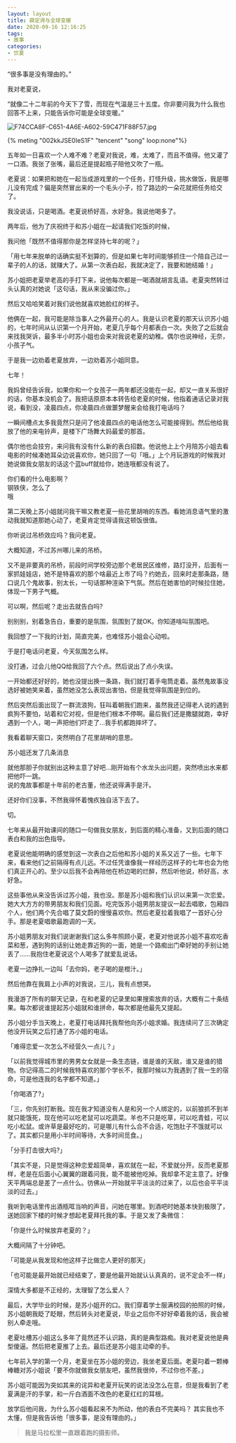 ```yaml
---
layout: layout
title: 薛定谔与全球变暖
date: 2020-09-16 12:16:25
tags:
- 故事
categories:
- 饮夏
---
```


“很多事是没有理由的。”



我对老夏说，



“就像二十二年前的今天下了雪，而现在气温是三十五度。你非要问我为什么我也回答不上来，只能告诉你可能是全球变暖。”

![F74CCA8F-C651-4A6E-A602-59C471F88F57.jpg](https://file.yocoh.cn/images/2020/06/19/F74CCA8F-C651-4A6E-A602-59C471F88F57.jpg)

{% meting "002kkJSE0IeS1F" "tencent" "song" loop:none"%}



五年如一日喜欢一个人难不难？老夏对我说，难，太难了，而且不值得。他又灌了一口酒。我张了张嘴，最后还是提起瓶子陪他又吹了一瓶。



老夏说：如果把和她在一起当成游戏里的一个任务，打怪升级，挑水做饭，我是哪儿没有完成？偏是突然冒出来的一个毛头小子，捡了路边的一朵花就把任务给交了。



我没说话，只是喝酒。老夏说桥好高，水好急。我说他喝多了。



两年后，他为了庆祝终于和苏小姐在一起请我们吃饭的时候，



我问他「既然不值得那你是怎样坚持七年的呢？」



「用七年来脱单的话确实挺不划算的，但是如果七年时间能够抓住一个陪自己过一辈子的人的话，就赚大了。从第一次表白起，我就决定了，我要和她结婚！」



苏小姐把老夏举老高的手打下来，说他每次都是一喝酒就胡言乱语。老夏突然转过头认真的对她说「这句话，我从来没骗过你。」


然后又哈哈笑着对我们说他就喜欢她脸红的样子。



他俩在一起，我可能是除当事人之外最开心的人。我是认识老夏的那天认识苏小姐的，七年时间从认识第一个月开始，老夏几乎每个月都表白一次。失败了之后就会来找我哭诉，最多半小时苏小姐也会来对我说老夏的幼稚。偶尔也说神经，无奈，小孩子气。



于是我一边劝着老夏放弃，一边劝着苏小姐同意。



七年！



我妈曾经告诉我，如果你和一个女孩子一两年都还没能在一起，却又一直关系很好的话，你基本没机会了。我把话原原本本转告给老夏的时候，他指着通话记录对我说，看到没，凌晨四点，你凌晨四点做噩梦醒来会给我打电话吗？



一瞬间槽点太多我竟然只是问了他凌晨四点的电话他怎么可能接得到。然后他给我放了他的来电铃声，是楼下广场舞大妈最爱的那首。



偶尔他也会技穷，来问我有没有什么新的表白招数。他说他上上个月陪苏小姐去看电影的时候凑她耳朵边说喜欢你，她只回了一句「哦。」上个月玩游戏的时候我对她说做我女朋友的话这个蓝buff就给你，她连哦都没有说了。



你们看的什么电影啊？   
钢铁侠，怎么了  
哦



第二天晚上苏小姐就问我干嘛又教老夏一些花里胡哨的东西。看她消息语气里的激动我就知道那她心动了，老夏肯定觉得请我这顿饭很值。



你听说过吊桥效应吗？我问老夏。  

大概知道，不过苏州哪儿来的吊桥。  

又不是非要真的吊桥，前段时间学校旁边那个老居民区维修，路灯没开，后面有一家抓娃娃店，她不是特喜欢的那个啥最近上市了吗？约她去，回来时走那条路，随口说几个鬼故事，别太长，一句话那种渲染下气氛。然后在她害怕的时候拉住她，体现一下男子气概。  

可以啊，然后呢？走出去就告白吗?  

别别别，别着急告白，重要的是氛围，氛围到了就OK。你知道啥叫氛围吧。



我回想了一下我的计划，简直完美，也难怪苏小姐会心动啦。



于是打电话问老夏，今天氛围怎么样。



没打通，过会儿他QQ给我回了六个点。然后说出了点小失误。



一开始都还好好的，她也没提出换一条路，我们就打着手电筒走着。虽然鬼故事没选好被她笑来着，虽然她没怎么表现出害怕，但是我觉得氛围是到位的。



然后突然后面出现了一群流浪狗，狂叫着朝我们跑来，虽然我还记得老人说的遇到疯狗不要怕，站着和它对视，但是他们根本不停啊。最后我们还是撒腿就跑，幸好遇到一个人，喝一声把他们吓走了...我手机都跑摔坏了。



我看着聊天窗口，突然明白了花里胡哨的意思。



苏小姐还发了几条消息



就他那胆子你就别出这种主意了好吧...刚开始有个水龙头出问题，突然喷出水来都把他吓一跳。  
说的鬼故事都是十年前的老古董，他还说得满手是汗。



还好你们没事，不然我得怀着愧疚独自活下去了。



切。



七年来从最开始课间的随口一句做我女朋友，到后面的精心准备，又到后面的随口表白和我的出色指导。



老夏说他能明确的感觉到这一次表白之后他和苏小姐的关系又近了一些。七年下来，看来他们之前隔得有点儿远。不过任凭谁像我一样经历这样子的七年也会为他们真正开心的。至少以后我不会再陪他在桥边喝的烂醉，然后听他说，桥好高，水好急。



这些事他从来没告诉过苏小姐，我也没。那是苏小姐和我们认识以来第一次恋爱。她大大方方的带男朋友和我们见面。吃完饭苏小姐男朋友提议一起去唱歌，包厢四个人，他们两个先合唱了莫文蔚的慢慢喜欢你。然后老夏拉着我唱了一首好心分手。那是老夏唱歌最跑调的一天。



苏小姐男朋友对我们说谢谢我们这么多年照顾小夏，老夏对他说苏小姐不喜欢吃香菜和葱，遇到狗的话别让她走靠近狗的一面，她是一个路痴出门牵好她的手别让她丢了……我抱住老夏说这个人喝多了就爱乱说话。



老夏一边挣扎一边叫「去你妈，老子喝的是橙汁。」



然后他靠在我肩上小声的对我说，三儿，我有点想哭。



我漫游了所有的聊天记录，在和老夏的记录里如果搜索放弃的话，大概有二十条结果。每次都说谁提起苏小姐就和谁拼命，每次都是他最先又提起。



苏小姐分手当天晚上，老夏打电话拜托我帮他向苏小姐求婚。我连续问了三次确定他没开玩笑之后打通了苏小姐的电话。



「难得恋爱一次怎么不经营久一点儿？」

「以前我觉得城市里的男男女女就是一条生态链，谁是谁的天敌，谁又是谁的猎物。你记得高二的时候我特喜欢的那个学长不，我那时候以为我遇到了我一生的宿命，可是他连我的名字都不知道。」

「你喝酒了?」

「三，你先别打断我。现在我才知道没有人是和另一个人绑定的，以前狼抓不到羊就只能饿死，现在他可以吃老鼠可以吃蔬菜。羊也不只是吃草，可以吃青蛙，可以吃小松鼠。或许草是最好吃的，可是哪儿有什么合不合适，吃饱肚子不饿就可以了。其实都只是用小半时间等待，大多时间觅食。」

「分手打击很大吗?」

「其实不是，只是觉得这种恋爱超简单，喜欢就在一起，不爱就分开。反而老夏那样，老是在后面小心翼翼的跟着问我，能不能被他吃掉。我却拿不定主意了。好像天平两端总是差了一点什么。彷佛从一开始就平平淡淡的过来了，以后也会平平淡淡的过去。」

我听到电话里传出酒瓶哐当响的声音，问她在哪里。到酒吧时她基本快到极限了，送她回家下楼的时候才想起老夏拜托我的事。于是又发了条微信：

「你是什么时候放弃老夏的？」

大概间隔了十分钟吧。

「可能是从我发现和他这样子比做恋人更好的那天」

「也可能是最开始就已经结束了，要是他最开始就认认真真的，说不定会不一样」



深情大多都是不正经的，太理智了怎么爱人？



最后，大学毕业的时候，是苏小姐开的口。我们穿着学士服满校园的拍照的时候，苏小姐朝我眨了眨眼，然后转头对老夏说，毕业之后你不好好牵着我的话，我会被别人牵走哦。



老夏吐槽苏小姐这么多年了竟然还不认识路，真的是典型路痴。我对老夏说他是典型傻逼。然后把老夏推了上去。最后还是苏小姐主动牵的手。



七年前入学的第一个月，老夏坐在苏小姐的旁边，我坐老夏后面。老夏叼着一颗棒棒糖对苏小姐说「要不你就做我女朋友吧，虽然我很帅，不过你也不差。」



苏小姐可能因为突如其来的诧异和老夏开玩笑的说法没怎么在意，但是我看到了老夏满是汗的手掌，和一斤白酒面不改色的老夏红红的耳根。



放学后他问我，为什么苏小姐看起来不为所动，他的表白不完美吗？ 其实我也不太懂，但是我告诉他「很多事，是没有理由的。」



> 我是马拉松里一直跟着跑的摄影师。